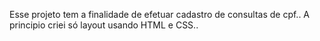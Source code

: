 Esse projeto tem a finalidade de efetuar cadastro de consultas de cpf.. A principio criei só layout usando HTML e CSS..
